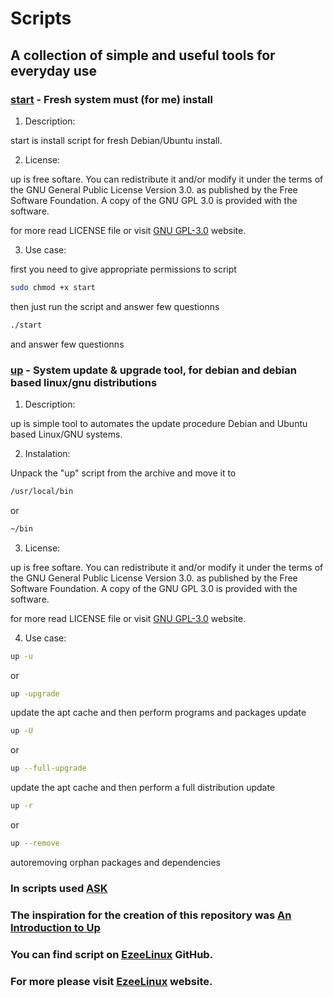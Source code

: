 # Scripts

## A collection of simple and useful tools for everyday use

### [start][start-url] - Fresh system must (for me) install

1. Description:

  start is install script for fresh Debian/Ubuntu install.

2. License:

  up is free softare. You can redistribute it and/or modify it under the
  terms of the GNU General Public License Version 3.0. as published by
  the Free Software Foundation. A copy of the GNU GPL 3.0 is provided with the
  software.

  for more read LICENSE file or visit [GNU GPL-3.0][license-url] website.

3. Use case:

  first you need to give appropriate permissions to script

  ```bash
  sudo chmod +x start
  ```
  then just run the script and answer few questionns
  ```bash
  ./start
  ```  
  and answer few questionns

### [up][up-url] - System update & upgrade tool, for debian and debian based linux/gnu distributions

1. Description:

  up is simple tool to automates the update procedure Debian and Ubuntu based Linux/GNU systems.

2. Instalation:

  Unpack the "up" script from the archive and move it to 
  ```bash
  /usr/local/bin
  ```
  or
  ```bash
  ~/bin
  ```
  
3. License:

  up is free softare. You can redistribute it and/or modify it under the
  terms of the GNU General Public License Version 3.0. as published by
  the Free Software Foundation. A copy of the GNU GPL 3.0 is provided with the
  software.

  for more read LICENSE file or visit [GNU GPL-3.0][license-url] website.

4. Use case:

  ```bash
  up -u
  ```
  or
  ```bash
  up -upgrade
  ```  
  update the apt cache and then perform programs and packages update

  ```bash
  up -U 
  ```
  or
  ```bash
  up --full-upgrade
  ```  
  update the apt cache and then perform a full distribution update


  ```bash
  up -r
  ```
  or
  ```bash
  up --remove 
  ```  
  autoremoving orphan packages and dependencies

### In scripts used [ASK][ask-url]

### The inspiration for the creation of this repository was [An Introduction to Up][up-video-url]
### You can find script on [EzeeLinux][ezee-url] GitHub.
### For more please visit [EzeeLinux][ezee-page-url] website.


[ezee-url]: https://github.com/EzeeLinux
[ezee-page-url]: http://www.ezeelinux.com/bash-scripts/
[up-video-url]: https://youtu.be/47hbXbqbwso
[ask-url]: https://gist.github.com/davejamesmiller/1965569
[license-url]: https://www.gnu.org/licenses/gpl-3.0.en.html

[up-url]: https://github.com/ubikOne/scripts/blob/master/scripts/up
[start-url]:https://github.com/ubikOne/scripts/blob/master/scripts/start
